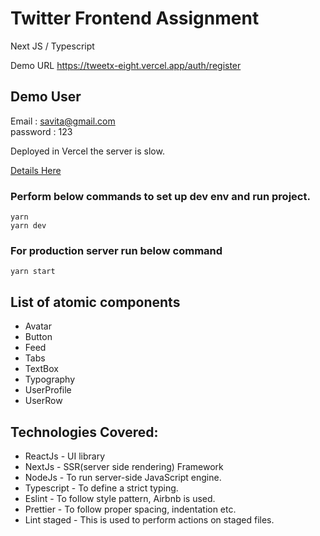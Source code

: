 # Twitter Frontend Assignment

Next JS / Typescript

Demo URL 
https://tweetx-eight.vercel.app/auth/register

## Demo User 
Email : savita@gmail.com <br/>
password : 123 

Deployed in Vercel the server is slow.


[Details Here](https://drive.google.com/drive/folders/1JeT9kHSg76fUkWNKOBCgX16fnfkTHSS-)


### Perform below commands to set up dev env and run project.

```shell
yarn
yarn dev
```

### For production server run below command

```shell
yarn start
```

## List of atomic components

- Avatar
- Button
- Feed
- Tabs
- TextBox
- Typography
- UserProfile
- UserRow

## Technologies Covered:
- ReactJs - UI library
- NextJs - SSR(server side rendering) Framework
- NodeJs - To run server-side JavaScript engine.
- Typescript - To define a strict typing.
- Eslint - To follow style pattern, Airbnb is used.
- Prettier - To follow proper spacing, indentation etc.
- Lint staged - This is used to perform actions on staged files.
